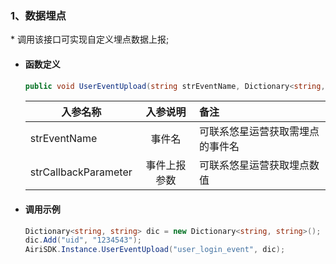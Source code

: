 
### 1、数据埋点
\* 调用该接口可实现自定义埋点数据上报;

- #### 函数定义
    ```cs
    public void UserEventUpload(string strEventName, Dictionary<string, string> strCallbackParameter = null)
    ```
    入参名称|入参说明|备注
    ---|:--:|:--|
    strEventName| 事件名|可联系悠星运营获取需埋点的事件名 |
    strCallbackParameter|事件上报参数|可联系悠星运营获取埋点数值 |

- #### 调用示例

    ```cs
    Dictionary<string, string> dic = new Dictionary<string, string>();
    dic.Add("uid", "1234543");
    AiriSDK.Instance.UserEventUpload("user_login_event", dic);
    ```
